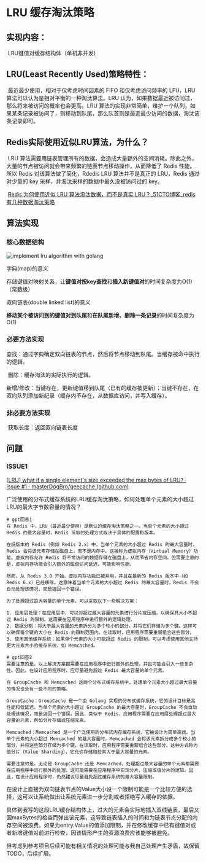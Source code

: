 # LRU 缓存淘汰策略

## 实现内容：

​	LRU键值对缓存结构体（单机非并发）

## LRU(Least Recently Used)策略特性：

​	最近最少使用，相对于仅考虑时间因素的 FIFO 和仅考虑访问频率的 LFU，LRU 算法可以认为是相对平衡的一种淘汰算法。LRU 认为，如果数据最近被访问过，那么将来被访问的概率也会更高。LRU 算法的实现非常简单，维护一个队列，如果某条记录被访问了，则移动到队尾，那么队首则是最近最少访问的数据，淘汰该条记录即可。

## Redis实际使用**近似LRU算法**，为什么？

​	LRU 算法需要用链表管理所有的数据，会造成大量额外的空间消耗。除此之外，大量的节点被访问就会带来频繁的链表节点移动操作，从而降低了 Redis 性能。所以 Redis 对该算法做了简化，Rdedis LRU 算法并不是真正的 LRU，Redis 通过对少量的 key 采样，并淘汰采样的数据中最久没被访问过的 key。

​	[Redis 为何使用近似 LRU 算法淘汰数据，而不是真实 LRU？_51CTO博客_redis有几种数据淘汰策略](https://blog.51cto.com/MageByte/5286087)

## 算法实现

### 核心数据结构

![implement lru algorithm with golang](https://tuchuang-1318639513.cos.ap-beijing.myqcloud.com/images/202310131356092.jpeg)

字典(map)的意义

​	存储键值对映射关系，让**键值对按key查找**和**插入新键值对**的时间复杂度为O(1)（常数级）

双向链表(double linked list)的意义

​	**移动某个被访问到的键值对到队尾**和**在队尾新增、删除一条记录**的时间复杂度为O(1)

### 必要方法实现

​	查找：通过字典确定双向链表的节点，然后将节点移动到队尾。当缓存被命中执行的逻辑。

​	删除：缓存淘汰的实际执行的逻辑。

​	新增/修改：当键存在，更新键值移到队尾（已有的缓存被更新）；当键不存在，在双向队列添加新纪录（缓存内不存在，从数据库访问，并写入缓存）。

### 非必要方法实现

​	获取长度：返回双向链表长度

## 问题

### ISSUE1

[[LRU\] what if a single element's size exceeded the max bytes of LRU? · Issue #1 · masterDogBro/geecache (github.com)](https://github.com/masterDogBro/geecache/issues/1)

广泛使用的分布式缓存系统的LRU缓存淘汰策略，如何处理单个元素的大小超过LRU的最大字节数容量的情况？

```
# gpt回答1
在 Redis 中，LRU（最近最少使用）是默认的缓存淘汰策略之一。当单个元素的大小超过 Redis 的最大容量时，Redis 采取的处理方式取决于具体的配置和版本。

在旧版本的 Redis（例如 Redis 2.x）中，当单个元素的大小超过 Redis 的最大容量时，Redis 会将该元素存储在磁盘上，而不是内存中。这被称为虚拟内存（Virtual Memory）功能。虚拟内存允许 Redis 将不常访问的数据存储在磁盘上，从而节省内存空间。但需要注意的是，虚拟内存功能会引入额外的磁盘访问延迟，可能影响性能。

然而，从 Redis 3.0 开始，虚拟内存功能已被弃用，并且在最新的 Redis 版本中（如 Redis 6.x）已经移除。这意味着当单个元素的大小超过 Redis 的最大容量时，Redis 不会自动处理该情况，而是返回一个错误。

为了处理超过最大容量的单个元素，可以采取以下一些解决方案：

1. 应用层处理：在应用层中，可以对超过最大容量的元素进行分片或压缩，以确保其大小不超过 Redis 的限制。这需要在应用程序中进行额外的逻辑处理。
2. 数据分割：将大于最大容量的元素拆分为多个较小的部分，并将它们存储为多个键。这样可以确保每个键的大小在 Redis 的限制范围内。在读取时，应用程序需要重新组合这些部分。
3. 使用其他缓存系统：如果单个元素的大小可能超过 Redis 的限制，可以考虑使用其他支持更大元素大小的缓存系统，如 Memcached。

# gpt回答2
需要注意的是，以上解决方案都需要在应用程序中进行额外的处理，并且可能会引入一些复杂性。因此，在设计应用程序时，应尽量避免超过 Redis 最大容量的单个元素。

在 GroupCache 和 Memcached 这两个分布式缓存系统中，处理单个元素大小超过最大容量的情况也会有一些不同的策略。

GroupCache：GroupCache 是一个由 Golang 实现的分布式缓存系统，它的设计目标是高性能和低延迟。当单个元素的大小超过 GroupCache 的最大容量时，GroupCache 不会自动处理该情况，而是返回一个错误。因此，类似于 Redis，应用程序需要在应用层处理超过最大容量的元素，例如分片存储或压缩元素。

Memcached：Memcached 是一个广泛使用的分布式内存缓存系统，它被设计为简单高效。当单个元素的大小超过 Memcached 的最大容量时，Memcached 会将该元素拆分成多个较小的部分，并将这些部分存储为多个键。在读取时，应用程序需要重新组合这些部分。这种方式称为值分片（Value Sharding），它允许存储和检索大于最大容量的元素。

需要注意的是，无论是 GroupCache 还是 Memcached，处理超过最大容量的单个元素都需要在应用程序中进行额外的处理。这可能需要在应用程序中实现分片、压缩或值分片的逻辑。因此，在设计应用程序时，仍然建议尽量避免超过缓存系统的最大容量限制。
```

在设计上直接为双向链表节点的Value大小设一个限制可能是一个比较方便的选择，这可以让系统做出让系统元素进一步分割或者拒绝写入缓存的依据。

具体到我写的这段LRU缓存结构体上，过大的元素会实际地插入双线链表，最后又因maxBytes的检查而弹出该元素，这导致链表插入的时间和为链表节点分配的内存空间被浪费。如果为entry.Value的值添加限制，并在修改缓存中已有键值对或者新增键值对前进行检查，因该情形产生的资源浪费应该能够被避免。

但考虑到参考项目后续可能有相关情况的处理可能与我自己处理产生矛盾，故保留TODO，后续扩展。